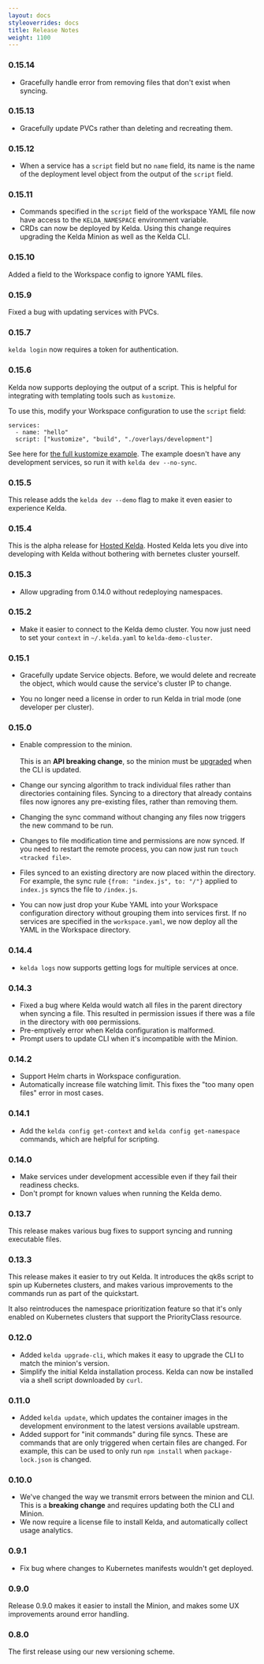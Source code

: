 ```yaml
---
layout: docs
styleoverrides: docs
title: Release Notes
weight: 1100
---
```


<!---
### Next Release

Notes for the upcoming release are added here when the relevant code is added,
and uncommented when the next release is made.
--->

### 0.15.14

* Gracefully handle error from removing files that don't exist when syncing.

### 0.15.13

* Gracefully update PVCs rather than deleting and recreating them.

### 0.15.12

* When a service has a `script` field but no `name` field, its name is the name of the deployment level object from the output of the `script` field.

### 0.15.11

* Commands specified in the `script` field of the workspace YAML file now have access to the `KELDA_NAMESPACE` environment variable. 
* CRDs can now be deployed by Kelda. Using this change requires upgrading the Kelda Minion as well as the Kelda CLI.

### 0.15.10

Added a field to the Workspace config to ignore YAML files.

### 0.15.9

Fixed a bug with updating services with PVCs.

### 0.15.7

`kelda login` now requires a token for authentication.

### 0.15.6

Kelda now supports deploying the output of a script. This is helpful for integrating with templating tools such as `kustomize`.

To use this, modify your Workspace configuration to use the `script`
field:

```
services:
  - name: "hello"
  script: ["kustomize", "build", "./overlays/development"]
```

See here for [the full kustomize example](https://github.com/kelda-inc/examples/blob/master/kustomize/kelda-config/workspace.yaml#L4). The example doesn't have any development services, so run it with `kelda dev --no-sync`.

### 0.15.5

This release adds the `kelda dev --demo` flag to make it even easier to experience Kelda.

### 0.15.4

This is the alpha release for [Hosted Kelda](https://kelda.io/request-hosted-kelda-access/). Hosted Kelda lets you dive into developing with Kelda without bothering with bernetes cluster yourself.

### 0.15.3

* Allow upgrading from 0.14.0 without redeploying namespaces.

### 0.15.2

* Make it easier to connect to the Kelda demo cluster. You now just need to set your `context` in `~/.kelda.yaml` to `kelda-demo-cluster`.

### 0.15.1

* Gracefully update Service objects. Before, we would delete and recreate the object, which would cause the service's cluster IP to change.

* You no longer need a license in order to run Kelda in trial mode (one developer per cluster).

### 0.15.0

* Enable compression to the minion.<br/><br/>This is an **API breaking change**, so the minion must be [upgraded](/kelda-v1/docs/reference/upgrading/) when the CLI is updated.

* Change our syncing algorithm to track individual files rather than directories containing files. Syncing to a directory that already contains files now ignores any pre-existing files, rather than removing them.

* Changing the sync command without changing any files now triggers the new command to be run.

* Changes to file modification time and permissions are now synced. If you need to restart the remote process, you can now just run `touch <tracked file>`.

* Files synced to an existing directory are now placed within the directory. For example, the sync rule `{from: "index.js", to: "/"}` applied to `index.js` syncs the file to `/index.js`.

* You can now just drop your Kube YAML into your Workspace configuration directory without grouping them into services first. If no services are specified in the `workspace.yaml`, we now deploy all the YAML in the Workspace directory.

### 0.14.4

* `kelda logs` now supports getting logs for multiple services at once.

<script id="asciicast-ELKJA9tNqtUtX9YZAChipgoFk" src="https://asciinema.org/a/ELKJA9tNqtUtX9YZAChipgoFk.js" async></script>

### 0.14.3

* Fixed a bug where Kelda would watch all files in the parent directory when syncing a file. This resulted in permission issues if there was a file in the directory with `000` permissions.
* Pre-emptively error when Kelda configuration is malformed.
* Prompt users to update CLI when it's incompatible with the Minion.

### 0.14.2

* Support Helm charts in Workspace configuration.
* Automatically increase file watching limit. This fixes the "too many open files" error in most cases.

### 0.14.1

* Add the `kelda config get-context` and `kelda config get-namespace` commands, which are helpful for scripting.

### 0.14.0

* Make services under development accessible even if they fail their readiness checks.
* Don't prompt for known values when running the Kelda demo.

### 0.13.7

This release makes various bug fixes to support syncing and running executable files.

### 0.13.3

This release makes it easier to try out Kelda. It introduces the qk8s script to spin up Kubernetes clusters, and makes various improvements to the commands run as part of the quickstart.

It also reintroduces the namespace prioritization feature so that it's only enabled on Kubernetes clusters that support the PriorityClass resource.

### 0.12.0

- Added `kelda upgrade-cli`, which makes it easy to upgrade the CLI to match the minion's version.
- Simplify the initial Kelda installation process. Kelda can now be installed via a shell script downloaded by `curl`.

### 0.11.0

- Added `kelda update`, which updates the container images in the development environment to the latest versions available upstream.
- Added support for "init commands" during file syncs. These are commands that are only triggered when certain files are changed. For example, this can be used to only run `npm install` when `package-lock.json` is changed.

### 0.10.0

- We've changed the way we transmit errors between the minion and CLI. This is a **breaking change** and requires updating both the CLI and Minion.
- We now require a license file to install Kelda, and automatically collect usage analytics.

### 0.9.1

- Fix bug where changes to Kubernetes manifests wouldn't get deployed.

### 0.9.0

Release 0.9.0 makes it easier to install the Minion, and makes some UX improvements around error handling.

### 0.8.0

The first release using our new versioning scheme.
